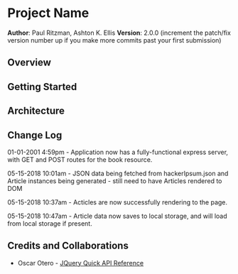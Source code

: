 # Project Name

**Author**: Paul Ritzman, Ashton K. Ellis
**Version**: 2.0.0 (increment the patch/fix version number up if you make more commits past your first submission)

## Overview
<!-- Provide a high level overview of what this application is and why you are building it, beyond the fact that it's an assignment for a Code Fellows 301 class. (i.e. What's your problem domain?) -->

## Getting Started
<!-- What are the steps that a user must take in order to build this app on their own machine and get it running? -->

## Architecture
<!-- Provide a detailed description of the application design. What technologies (languages, libraries, etc) you're using, and any other relevant design information. -->

## Change Log
01-01-2001 4:59pm - Application now has a fully-functional express server, with GET and POST routes for the book resource.

05-15-2018 10:01am - JSON data being fetched from hackerIpsum.json and Article instances being generated - still need to have Articles rendered to DOM

05-15-2018 10:37am - Acticles are now successfully rendering to the page.

05-15-2018 10:47am - Article data now saves to local storage, and will load from local storage if present.

## Credits and Collaborations

* Oscar Otero - [JQuery Quick API Reference](https://oscarotero.com/jquery/)